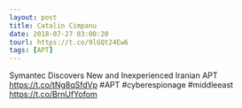 ```yaml
---
layout: post
title: Catalin Cimpanu
date: 2018-07-27 03:00:20
tourl: https://t.co/9lGQt24Ew6
tags: [APT]
---
```

Symantec Discovers New and Inexperienced Iranian APT https://t.co/tNg8qSfdVp #APT #cyberespionage #middleeast https://t.co/BrnUfYofom